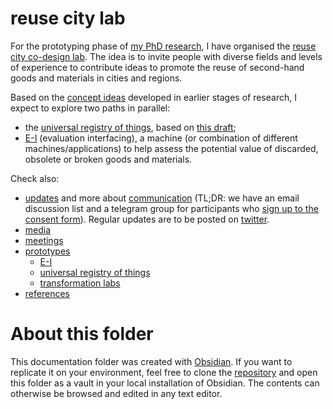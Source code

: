 # reuse city lab

For the prototyping phase of [my PhD research](https://is.efeefe.me/opendott),
I have organised the [reuse city co-design lab](https://make.reuse.city). The idea is to invite people with diverse fields and levels of experience to contribute ideas to promote the reuse of second-hand goods and materials in cities and regions.

Based on the [concept ideas](https://is.efeefe.me/concepts) developed in earlier stages of research, I expect to explore two paths in parallel:

- the [universal registry of things](prototypes/universal-registry/README.md), based on [this draft](https://is.efeefe.me/concepts/universal-registry-things);
- [E-I](prototypes/e-i/README.md) (evaluation interfacing), a machine (or combination of different machines/applications) to help assess the potential value of discarded, obsolete or broken goods and materials.

Check also:

- [updates](communication/updates/README.md) and more about [communication](communication/README.md) (TL;DR: we have an email discussion list and a telegram group for participants who [sign up to the consent form](https://make.reuse.city)). Regular updates are to be posted on [twitter](https://twitter.com/reuse_city).
- [media](media/README.md)
- [meetings](meetings/README.md)
- [prototypes](prototypes/README.md)
	- [E-I](prototypes/e-i/README.md)
	- [universal registry of things](prototypes/universal-registry/README.md)
	- [transformation labs](prototypes/transformation-labs/README.md)
- [references](references/README.md)

# About this folder

This documentation folder was created with [Obsidian](https://obsidian.md/). If you want to replicate it on your environment, feel free to clone the [repository](https://github.com/reuse-city/lab/) and open this folder as a vault in your local installation of Obsidian. The contents can otherwise be browsed and edited in any text editor.
